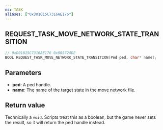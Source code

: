 ```yaml
---
ns: TASK
aliases: ["0xD01015C7316AE176"]
---
```

## REQUEST_TASK_MOVE_NETWORK_STATE_TRANSITION

```c
// 0xD01015C7316AE176 0x885724DE
BOOL REQUEST_TASK_MOVE_NETWORK_STATE_TRANSITION(Ped ped, char* name);
```


## Parameters
* **ped**: A ped handle.
* **name**: The name of the target state in the move network file.

## Return value
Technically a `void`. Scripts treat this as a boolean, but the game never sets the result, so it will return the ped handle instead.
